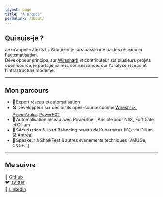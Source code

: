 ```yaml
---
layout: page
title: "À propos"
permalink: /about/
---
```


## Qui suis-je ?

Je m'appelle Alexis La Goutte et je suis passionné par les réseaux et l'automatisation.  
Développeur principal sur [Wireshark](https://www.wireshark.org/) et contributeur sur plusieurs projets open-source,
je partage ici mes connaissances sur l'analyse réseau et l'infrastructure moderne.

---

## Mon parcours

- 🔬 Expert réseau et automatisation  
- 🛠 Développeur sur des outils open-source comme [Wireshark](https://www.wireshark.org), [PowerAruba](https://github.com/PowerAruba), [PowerFGT](https://github.com/FortiPower/PowerFGT)  
- 🚀 Automatisation réseau avec PowerShell, Ansible pour NSX, FortiGate et Cilium  
- 🐝 Sécurisation & Load Balancing réseau de Kubernetes (K8) via Cilium (& Antrea)  
- 🎤 Speakeur à SharkFest & autres événements techniques (VMUGe, CNCF...)  

---

## Me suivre  

📌 [GitHub](https://github.com/alagoutte)  
🐦 [Twitter](https://twitter.com/alagoutte)  
💼 [LinkedIn](https://linkedin.com/in/alexis-lagoutte)  
